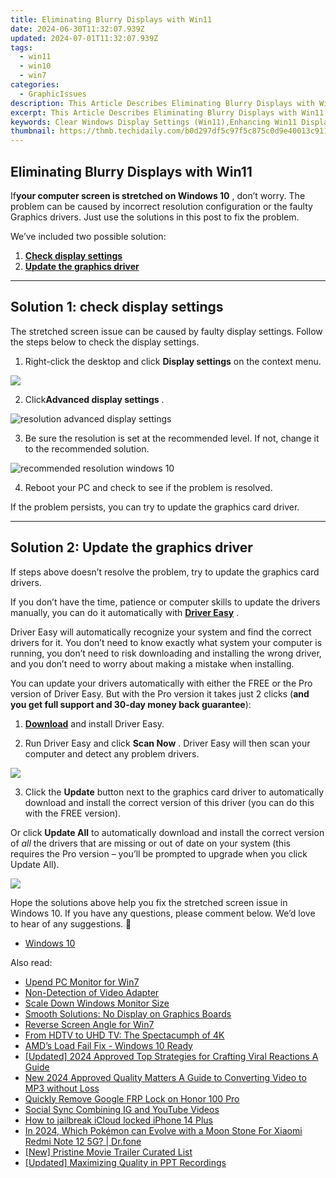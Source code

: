 ```yaml
---
title: Eliminating Blurry Displays with Win11
date: 2024-06-30T11:32:07.939Z
updated: 2024-07-01T11:32:07.939Z
tags:
  - win11
  - win10
  - win7
categories:
  - GraphicIssues
description: This Article Describes Eliminating Blurry Displays with Win11
excerpt: This Article Describes Eliminating Blurry Displays with Win11
keywords: Clear Windows Display Settings (Win11),Enhancing Win11 Display Quality,Improving Win11 Screen Sharpness,Reducing Blur in Windows 11 Monitors,Optimizing Visuals with Windows 11,Fixing Fuzzy Screens on Win11 Devices,Achieving Crisp Displays Using Windows 11 Updates
thumbnail: https://thmb.techidaily.com/b0d297df5c97f5c875c0d9e40013c911e8c4f3b18d6fb59abc7ca17939ca2139.jpg
---
```


## Eliminating Blurry Displays with Win11

 If**your computer screen is stretched on Windows 10** , don’t worry. The problem can be caused by incorrect resolution configuration or the faulty Graphics drivers. Just use the solutions in this post to fix the problem.

We’ve included two possible solution:

1. [**Check display settings**](#solution1)
2. [**Update the graphics driver**](#solution3)

---

## **Solution 1: check display settings**

 The stretched screen issue can be caused by faulty display settings. Follow the steps below to check the display settings.

1) Right-click the desktop and click **Display settings**  on the context menu.

![](https://images.drivereasy.com/wp-content/uploads/2017/11/img_5a17c192b55b7.jpg)

 2) Click**Advanced display settings** .

![resolution advanced display settings](https://images.drivereasy.com/wp-content/uploads/2016/08/resolution-advanced-display-settings-600x564.jpg)

 3) Be sure the resolution is set at the recommended level. If not, change it to the recommended solution.

![recommended resolution windows 10](https://images.drivereasy.com/wp-content/uploads/2016/08/recommended-resolution-windows-10-1-600x561.jpg)

4) Reboot your PC and check to see if the problem is resolved.

If the problem persists, you can try to update the graphics card driver.

---

## **Solution 2: Update the graphics driver**

 If steps above doesn’t resolve the problem, try to update the graphics card drivers.

 If you don’t have the time, patience or computer skills to update the drivers manually, you can do it automatically with **[Driver Easy](https://tools.techidaily.com/drivereasy/download/)**  .

 Driver Easy will automatically recognize your system and find the correct drivers for it. You don’t need to know exactly what system your computer is running, you don’t need to risk downloading and installing the wrong driver, and you don’t need to worry about making a mistake when installing.

 You can update your drivers automatically with either the FREE or the Pro version of Driver Easy. But with the Pro version it takes just 2 clicks (**and you get full support and 30-day money back guarantee**):

 1) **[Download](https://tools.techidaily.com/drivereasy/download/)**   and install Driver Easy.

 2) Run Driver Easy and click **Scan Now** . Driver Easy will then scan your computer and detect any problem drivers.

![](https://images.drivereasy.com/wp-content/uploads/2019/08/image-498.png)

 3) Click the **Update** button next to the graphics card driver to automatically download and install the correct version of this driver (you can do this with the FREE version).

 Or click **Update All**  to automatically download and install the correct version of _all_   the drivers that are missing or out of date on your system (this requires the Pro version – you’ll be prompted to upgrade when you click Update All).

![](https://images.drivereasy.com/wp-content/uploads/2019/08/image-499.png)

 Hope the solutions above help you fix the stretched screen issue in Windows 10\. If you have any questions, please comment below. We’d love to hear of any suggestions. 🙂

* [Windows 10](https://tools.techidaily.com/drivereasy/download/)

<ins class="adsbygoogle"
     style="display:block"
     data-ad-format="autorelaxed"
     data-ad-client="ca-pub-7571918770474297"
     data-ad-slot="1223367746"></ins>



<ins class="adsbygoogle"
     style="display:block"
     data-ad-client="ca-pub-7571918770474297"
     data-ad-slot="8358498916"
     data-ad-format="auto"
     data-full-width-responsive="true"></ins>

<span class="atpl-alsoreadstyle">Also read:</span>
<div><ul>
<li><a href="https://graphic-issues.techidaily.com/upend-pc-monitor-for-win7/"><u>Upend PC Monitor for Win7</u></a></li>
<li><a href="https://graphic-issues.techidaily.com/non-detection-of-video-adapter/"><u>Non-Detection of Video Adapter</u></a></li>
<li><a href="https://graphic-issues.techidaily.com/scale-down-windows-monitor-size/"><u>Scale Down Windows Monitor Size</u></a></li>
<li><a href="https://graphic-issues.techidaily.com/smooth-solutions-no-display-on-graphics-boards/"><u>Smooth Solutions: No Display on Graphics Boards</u></a></li>
<li><a href="https://graphic-issues.techidaily.com/reverse-screen-angle-for-win7/"><u>Reverse Screen Angle for Win7</u></a></li>
<li><a href="https://graphic-issues.techidaily.com/from-hdtv-to-uhd-tv-the-spectacumph-of-4k/"><u>From HDTV to UHD TV: The Spectacumph of 4K</u></a></li>
<li><a href="https://graphic-issues.techidaily.com/amds-load-fail-fix-windows-10-ready/"><u>AMD’s Load Fail Fix - Windows 10 Ready</u></a></li>
<li><a href="https://twitter-clips.techidaily.com/updated-2024-approved-top-strategies-for-crafting-viral-reactions-a-guide/"><u>[Updated] 2024 Approved  Top Strategies for Crafting Viral Reactions  A Guide</u></a></li>
<li><a href="https://video-ai-editor.techidaily.com/new-2024-approved-quality-matters-a-guide-to-converting-video-to-mp3-without-loss/"><u>New 2024 Approved Quality Matters A Guide to Converting Video to MP3 without Loss</u></a></li>
<li><a href="https://review-topics.techidaily.com/quickly-remove-google-frp-lock-on-honor-100-pro-by-drfone-android-unlock-remove-google-frp/"><u>Quickly Remove Google FRP Lock on Honor 100 Pro</u></a></li>
<li><a href="https://instagram-video-recordings.techidaily.com/social-sync-combining-ig-and-youtube-videos/"><u>Social Sync  Combining IG and YouTube Videos</u></a></li>
<li><a href="https://activate-lock.techidaily.com/how-to-jailbreak-icloud-locked-iphone-14-plus-by-drfone-ios/"><u>How to jailbreak iCloud locked iPhone 14 Plus</u></a></li>
<li><a href="https://change-location.techidaily.com/in-2024-which-pokemon-can-evolve-with-a-moon-stone-for-xiaomi-redmi-note-12-5g-drfone-by-drfone-virtual-android/"><u>In 2024, Which Pokémon can Evolve with a Moon Stone For Xiaomi Redmi Note 12 5G? | Dr.fone</u></a></li>
<li><a href="https://extra-approaches.techidaily.com/new-pristine-movie-trailer-curated-list/"><u>[New] Pristine Movie Trailer Curated List</u></a></li>
<li><a href="https://digital-screen-recording.techidaily.com/updated-maximizing-quality-in-ppt-recordings/"><u>[Updated] Maximizing Quality in PPT Recordings</u></a></li>
</ul></div>
